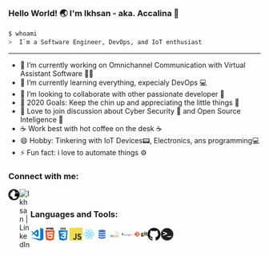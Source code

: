 ### Hello World! 🌏 I'm Ikhsan - aka. Accalina 👋
```sh
$ whoami
>  I`m a Software Engineer, DevOps, and IoT enthusiast
```
---
- 🔭 I’m currently working on Omnichannel Communication with Virtual Assistant Software 👧📱
- 🌱 I’m currently learning everything, expecialy DevOps 💻
- 👯 I’m looking to collaborate with other passionate developer 🙋
- 🤔 2020 Goals: Keep the chin up and appreciating the little things 🚀
- 💬 Love to join discussion about Cyber Security 🔐 and Open Source Inteligence 📡
- ☕ Work best with hot coffee on the desk ☕
- 😄 Hobby: Tinkering with IoT Devices📟, Electronics, ans programming💻
- ⚡ Fun fact: i love to automate things ⚙️

### Connect with me:
[<img align="left" alt="cloudwolf.net" width="22px" src="https://raw.githubusercontent.com/iconic/open-iconic/master/svg/globe.svg" />][website]
[<img align="left" alt="Ikhsan | LinkedIn" width="22px" src="https://cdn.jsdelivr.net/npm/simple-icons@v3/icons/linkedin.svg" />][linkedin]


<br />

### Languages and Tools:

[<img align="left" alt="Visual Studio Code" width="26px" src="https://raw.githubusercontent.com/github/explore/80688e429a7d4ef2fca1e82350fe8e3517d3494d/topics/visual-studio-code/visual-studio-code.png" />][mygithub]
[<img align="left" alt="HTML5" width="26px" src="https://raw.githubusercontent.com/github/explore/80688e429a7d4ef2fca1e82350fe8e3517d3494d/topics/html/html.png" />][mygithub]
[<img align="left" alt="CSS3" width="26px" src="https://raw.githubusercontent.com/github/explore/80688e429a7d4ef2fca1e82350fe8e3517d3494d/topics/css/css.png" />][mygithub]
[<img align="left" alt="JavaScript" width="26px" src="https://raw.githubusercontent.com/github/explore/80688e429a7d4ef2fca1e82350fe8e3517d3494d/topics/javascript/javascript.png" />][mygithub]
[<img align="left" alt="React" width="26px" src="https://raw.githubusercontent.com/github/explore/80688e429a7d4ef2fca1e82350fe8e3517d3494d/topics/react/react.png" />][mygithub]
[<img align="left" alt="SQL" width="26px" src="https://raw.githubusercontent.com/github/explore/80688e429a7d4ef2fca1e82350fe8e3517d3494d/topics/sql/sql.png" />][mygithub]
[<img align="left" alt="MySQL" width="26px" src="https://raw.githubusercontent.com/github/explore/80688e429a7d4ef2fca1e82350fe8e3517d3494d/topics/mysql/mysql.png" />][mygithub]
[<img align="left" alt="MongoDB" width="26px" src="https://raw.githubusercontent.com/github/explore/80688e429a7d4ef2fca1e82350fe8e3517d3494d/topics/mongodb/mongodb.png" />][mygithub]
[<img align="left" alt="Git" width="26px" src="https://raw.githubusercontent.com/github/explore/80688e429a7d4ef2fca1e82350fe8e3517d3494d/topics/git/git.png" />][mygithub]
[<img align="left" alt="GitHub" width="26px" src="https://raw.githubusercontent.com/github/explore/78df643247d429f6cc873026c0622819ad797942/topics/github/github.png" />][mygithub]
[<img align="left" alt="Terminal" width="26px" src="https://raw.githubusercontent.com/github/explore/80688e429a7d4ef2fca1e82350fe8e3517d3494d/topics/terminal/terminal.png" />][replit]

<br />
<br />

[website]: https://cloudwolf.net
[linkedin]: https://www.linkedin.com/in/ikhsan-bayu-setiawan-02383b163/
[replit]: https://repl.it/@accalina
[mygithub]:https://github.com/accalina
